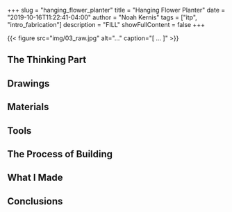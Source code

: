 +++
slug = "hanging_flower_planter"
title = "Hanging Flower Planter"
date = "2019-10-16T11:22:41-04:00"
author = "Noah Kernis"
tags = ["itp", "intro_fabrication"]
description = "FILL"
showFullContent = false
+++

{{< figure src="img/03_raw.jpg" alt="..." caption="[ ... ]" >}}


## The Thinking Part

## Drawings

## Materials

## Tools

## The Process of Building

## What I Made

## Conclusions 
